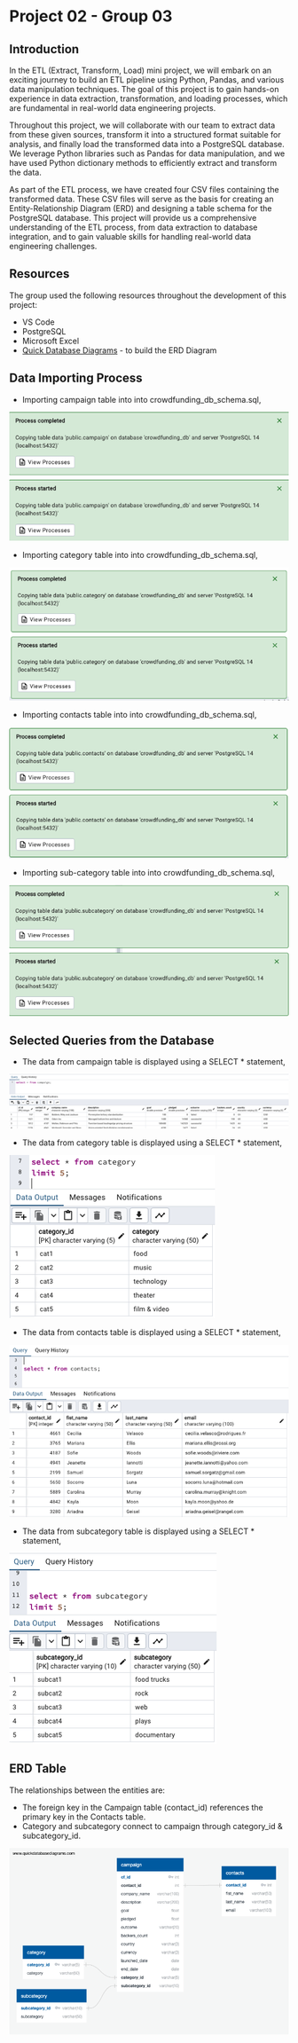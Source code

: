 # Project 02 - Group 03

## Introduction

In the ETL (Extract, Transform, Load) mini project, we will embark on an exciting journey to build an ETL pipeline using Python, Pandas, and various data manipulation techniques. The goal of this project is to gain hands-on experience in data extraction, transformation, and loading processes, which are fundamental in real-world data engineering projects.

Throughout this project, we will collaborate with our team to extract data from these given sources, transform it into a structured format suitable for analysis, and finally load the transformed data into a PostgreSQL database. We leverage Python libraries such as Pandas for data manipulation, and we have used Python dictionary methods to efficiently extract and transform the data.

As part of the ETL process, we have created four CSV files containing the transformed data. These CSV files will serve as the basis for creating an Entity-Relationship Diagram (ERD) and designing a table schema for the PostgreSQL database. This project will provide us a comprehensive understanding of the ETL process, from data extraction to database integration, and to gain valuable skills for handling real-world data engineering challenges.


## Resources

The group used the following resources throughout the development of this project:

- VS Code
- PostgreSQL
- Microsoft Excel
- [Quick Database Diagrams](https://www.quickdatabasediagrams.com/) - to build the ERD Diagram

## Data Importing Process 

* Importing campaign table into into crowdfunding_db_schema.sql,

![Import campaign table](Resources/SQL%20Screenshots/Import%20campaign%20table.png)

* Importing category table into into crowdfunding_db_schema.sql,

![Import category table](Resources/SQL%20Screenshots/Import%20category%20table.png)

* Importing contacts table into into crowdfunding_db_schema.sql,

 ![Import contacts table](Resources/SQL%20Screenshots/Import%20contacts%20table.png)

* Importing sub-category table into into crowdfunding_db_schema.sql,

![Import sub-category table](Resources/SQL%20Screenshots/Import%20subcategory%20table.png)

## Selected Queries from the Database

* The data from campaign table is displayed using a SELECT * statement,

![Select query campaign](Resources/SQL%20Screenshots/Select%20query%20campaign.png)

* The data from category table is displayed using a SELECT * statement,

![Select query category](Resources/SQL%20Screenshots/Select%20query%20category.png)

* The data from contacts table is displayed using a SELECT * statement,

![Select query contacts](Resources/SQL%20Screenshots/Select%20query%20contacts.png)

* The data from subcategory table is displayed using a SELECT * statement,

![Select query subcategory](Resources/SQL%20Screenshots/Select%20query%20subcategory.png)


## ERD Table 

The relationships between the entities are:
* The foreign key in the Campaign table (contact_id) references the primary key in the Contacts table.
* Category and subcategory connect to campaign through category_id & subcategory_id. 

![ERD Table](Resources/SQL%20Screenshots/ERD%20Diagram.png)